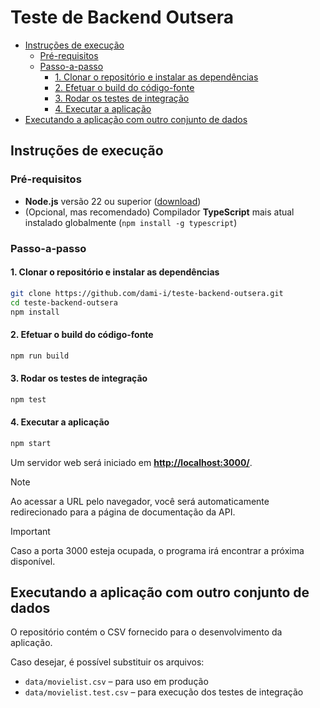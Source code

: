 # Teste de Backend Outsera

- [Instruções de execução](#instruções-de-execução)
	- [Pré-requisitos](#pré-requisitos)
	- [Passo-a-passo](#passo-a-passo)
		- [1. Clonar o repositório e instalar as dependências](#1-clonar-o-repositório-e-instalar-as-dependências)
		- [2. Efetuar o build do código-fonte](#2-efetuar-o-build-do-código-fonte)
		- [3. Rodar os testes de integração](#3-rodar-os-testes-de-integração)
		- [4. Executar a aplicação](#4-executar-a-aplicação)
- [Executando a aplicação com outro conjunto de dados](#executando-a-aplicação-com-outro-conjunto-de-dados)

## Instruções de execução

### Pré-requisitos

- **Node.js** versão 22 ou superior ([download](https://nodejs.org/en/download/))
- (Opcional, mas recomendado) Compilador **TypeScript** mais atual instalado globalmente (`npm install -g typescript`)

### Passo-a-passo

#### 1. Clonar o repositório e instalar as dependências

```bash
git clone https://github.com/dami-i/teste-backend-outsera.git
cd teste-backend-outsera
npm install
```

#### 2. Efetuar o build do código-fonte

```bash
npm run build
```

#### 3. Rodar os testes de integração

```bash
npm test
```

#### 4. Executar a aplicação

```bash
npm start
```

Um servidor web será iniciado em **[http://localhost:3000/](http://localhost:3000/)**.

> [!NOTE]
> Ao acessar a URL pelo navegador, você será automaticamente redirecionado para a página de documentação da API.

> [!IMPORTANT]
> Caso a porta 3000 esteja ocupada, o programa irá encontrar a próxima disponível.

## Executando a aplicação com outro conjunto de dados

O repositório contém o CSV fornecido para o desenvolvimento da aplicação.

Caso desejar, é possível substituir os arquivos:

- `data/movielist.csv` – para uso em produção
- `data/movielist.test.csv` – para execução dos testes de integração
